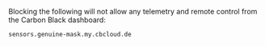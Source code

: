Blocking the following will not allow any telemetry and remote control from the Carbon Black dashboard:

```
sensors.genuine-mask.my.cbcloud.de
```
